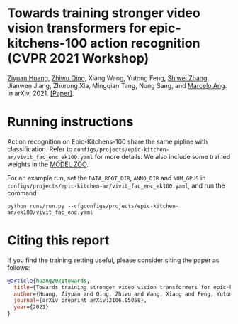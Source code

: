 # Towards training stronger video vision transformers for epic-kitchens-100 action recognition (CVPR 2021 Workshop)
[Ziyuan Huang](https://huang-ziyuan.github.io/), [Zhiwu Qing](https://scholar.google.com/citations?user=q9refl4AAAAJ&hl=zh-CN), Xiang Wang, Yutong Feng, [Shiwei Zhang](https://scholar.google.com/citations?user=ZO3OQ-8AAAAJ&hl=zh-CN&authuser=1), Jianwen Jiang, Zhurong Xia, Mingqian Tang, Nong Sang, and [Marcelo Ang](https://www.eng.nus.edu.sg/me/staff/ang-jr-marcelo-h/). <br/>
In arXiv, 2021. [[Paper]](https://arxiv.org/pdf/2106.05058).

# Running instructions
Action recognition on Epic-Kitchens-100 share the same pipline with classification. Refer to `configs/projects/epic-kitchen-ar/vivit_fac_enc_ek100.yaml` for more details. We also include some trained weights in the [MODEL ZOO](MODEL_ZOO.md).

For an example run, set the `DATA_ROOT_DIR`, `ANNO_DIR` and `NUM_GPUS` in `configs/projects/epic-kitchen-ar/vivit_fac_enc_ek100.yaml`, and run the command

```
python runs/run.py --cfgconfigs/projects/epic-kitchen-ar/ek100/vivit_fac_enc.yaml
```

# Citing this report
If you find the training setting useful, please consider citing the paper as follows:
```BibTeX
@article{huang2021towards,
  title={Towards training stronger video vision transformers for epic-kitchens-100 action recognition},
  author={Huang, Ziyuan and Qing, Zhiwu and Wang, Xiang and Feng, Yutong and Zhang, Shiwei and Jiang, Jianwen and Xia, Zhurong and Tang, Mingqian and Sang, Nong and Ang Jr, Marcelo H},
  journal={arXiv preprint arXiv:2106.05058},
  year={2021}
}
```